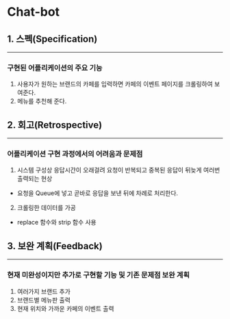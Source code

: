 # Chat-bot

## 1. 스펙(Specification)
<hr>

### 구현된 어플리케이션의 주요 기능
1. 사용자가 원하는 브랜드의 카페를 입력하면 카페의 이벤트 페이지를 크롤링하여 보여준다.
2. 메뉴를 추천해 준다.

## 2. 회고(Retrospective)
<hr>

### 어플리케이션 구현 과정에서의 어려움과 문제점
1. 시스템 구성상 응답시간이 오래걸려 요청이 반복되고 중복된 응답이 뒤늦게 여러번 출력되는 현상
- 요청을 Queue에 넣고 곧바로 응답을 보낸 뒤에 차례로 처리한다.
2. 크롤링한 데이터를 가공
- replace 함수와 strip 함수 사용

## 3. 보완 계획(Feedback)
<hr>

### 현재 미완성이지만 추가로 구현할 기능 및 기존 문제점 보완 계획
1. 여러가지 브랜드 추가
2. 브랜드별 메뉴판 출력
3. 현재 위치와 가까운 카페의 이벤트 출력
